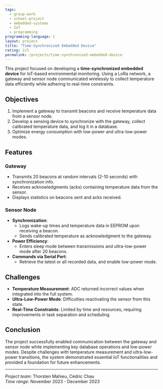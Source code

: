 ```yaml
---
tags:
  - group-work
  - school-project
  - embedded-systems
  - IoT
  - programming
programming-language: C
layout: project
title: "Time-Synchronized Embedded Device"
rating: 2/5
permalink: /projects/time-synchronized-embedded-device
---
```


This project focused on developing a **time-synchronized embedded device** for IoT-based environmental monitoring. Using a LoRa network, a gateway and sensor node communicated wirelessly to collect temperature data efficiently while adhering to real-time constraints.

## Objectives

1. Implement a gateway to transmit beacons and receive temperature data from a sensor node.
2. Develop a sensing device to synchronize with the gateway, collect calibrated temperature data, and log it in a database.
3. Optimize energy consumption with low-power and ultra-low-power modes.

## Features

### Gateway
- Transmits 20 beacons at random intervals (2-10 seconds) with synchronization info.
- Receives acknowledgments (acks) containing temperature data from the sensor.
- Displays statistics on beacons sent and acks received.

### Sensor Node
- **Synchronization**:
  - Logs wake-up times and temperature data in EEPROM upon receiving a beacon.
  - Sends calibrated temperature as acknowledgment to the gateway.
- **Power Efficiency**:
  - Enters sleep mode between transmissions and ultra-low-power mode after 20 beacons.
- **Commands via Serial Port**:
  - Retrieve the latest or all recorded data, and enable low-power mode.

## Challenges
- **Temperature Measurement**: ADC returned incorrect values when integrated into the full system.
- **Ultra-Low-Power Mode**: Difficulties reactivating the sensor from this state.
- **Real-Time Constraints**: Limited by time and resources, requiring improvements in task separation and scheduling.

## Conclusion
The project successfully enabled communication between the gateway and sensor node while implementing key database operations and low-power modes. Despite challenges with temperature measurement and ultra-low-power transitions, the system demonstrated essential IoT functionalities and provided a foundation for future enhancements.

---

*Project team*: Thorsten Mahieu, Cédric Chau  
*Time range*: November 2023 - December 2023  